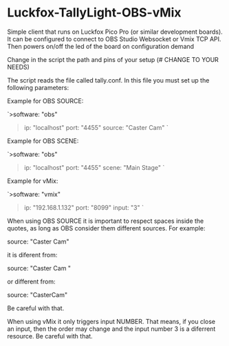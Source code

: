 # Luckfox-TallyLight-OBS-vMix
Simple client that runs on Luckfox Pico Pro (or similar development boards). It can be configured to connect to OBS Studio Websocket or Vmix TCP API. Then powers on/off the led of the board on configuration demand


Change in the script the path and pins of your setup (# CHANGE TO YOUR NEEDS)

The script reads the file called tally.conf. In this file you must set up the following parameters:

  Example for OBS SOURCE:
  
  `>software: "obs"
  >ip: "localhost"
  >port: "4455"
  >source: "Caster Cam"
  `
  
  Example for OBS SCENE:
  
  `>software: "obs"
  >ip: "localhost"
  >port: "4455"
  >scene: "Main Stage"
  `

  Example for vMix:
  
  `>software: "vmix"
  >ip: "192.168.1.132"
  >port: "8099"
  >input: "3"
  `

When using OBS SOURCE it is important to respect spaces inside the quotes, as long as OBS consider them different sources. For example:

source: "Caster Cam"

it is diferent from:

source: "Caster Cam "

or different from:

source: "CasterCam"

Be careful with that.


When using vMix it only triggers input NUMBER. That means, if you close an input, then the order may change and the input number 3 is a diferrent resource. Be careful with that.


